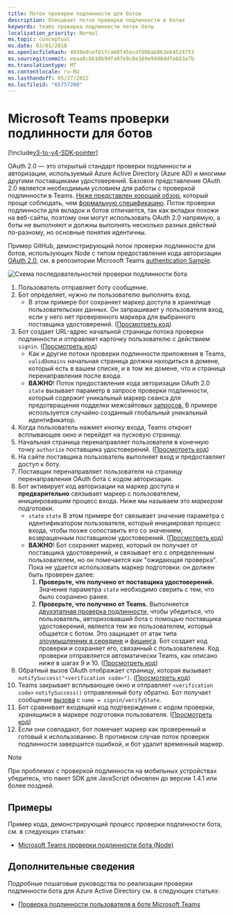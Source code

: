 ```yaml
---
title: Поток проверки подлинности для ботов
description: Описывает поток проверки подлинности в ботах
keywords: teams проверка подлинности поток боты
localization_priority: Normal
ms.topic: conceptual
ms.date: 03/01/2018
ms.openlocfilehash: 4930edcef81fca60f45ecdfd9bab863eb4524753
ms.sourcegitcommit: eeaa8cbb10b9dfa97e9c8e169e9940ddfe683a7b
ms.translationtype: MT
ms.contentlocale: ru-RU
ms.lasthandoff: 05/27/2022
ms.locfileid: "65757208"
---
```

# <a name="microsoft-teams-authentication-flow-for-bots"></a>Microsoft Teams проверки подлинности для ботов

[!include[v3-to-v4-SDK-pointer](~/includes/v3-to-v4-pointer-bots.md)]

OAuth 2.0 — это открытый стандарт проверки подлинности и авторизации, используемый Azure Active Directory (Azure AD) и многими другими поставщиками удостоверений. Базовое представление OAuth 2.0 является необходимым условием для работы с проверкой подлинности в Teams. [Ниже представлен хороший обзор](https://aaronparecki.com/oauth-2-simplified/), который проще соблюдать, чем [формальную спецификацию](https://oauth.net/2/). Поток проверки подлинности для вкладок и ботов отличается, так как вкладки похожи на веб-сайты, поэтому они могут использовать OAuth 2.0 напрямую, а боты не выполняют и должны выполнять несколько разных действий по-разному, но основные понятия идентичны.

Пример GitHub, демонстрирующий поток проверки подлинности для ботов, использующих Node с типом предоставления кода авторизации [OAuth 2.0](https://oauth.net/2/grant-types/authorization-code/), см. в репозитории Microsoft Teams [authentication Sample](https://github.com/OfficeDev/microsoft-teams-sample-auth-node).

![Схема последовательностей проверки подлинности бота](~/assets/images/authentication/bot_auth_sequence_diagram.png)

1. Пользователь отправляет боту сообщение.
2. Бот определяет, нужно ли пользователю выполнять вход.
    * В этом примере бот сохраняет маркер доступа в хранилище пользовательских данных. Он запрашивает у пользователя вход, если у него нет проверенного маркера для выбранного поставщика удостоверений. ([Просмотреть код](https://github.com/OfficeDev/microsoft-teams-sample-auth-node/blob/469952a26d618dbf884a3be53c7d921cc580b1e2/src/utils/AuthenticationUtils.ts#L58-L76))
3. Бот создает URL-адрес начальной страницы потока проверки подлинности и отправляет карточку пользователю с действием `signin`. ([Просмотреть код](https://github.com/OfficeDev/microsoft-teams-sample-auth-node/blob/469952a26d618dbf884a3be53c7d921cc580b1e2/src/dialogs/BaseIdentityDialog.ts#L160-L190))
    * Как и другие потоки проверки подлинности приложения в Teams, `validDomains` начальная страница должна находиться в домене, который есть в вашем списке, и в том же домене, что и страница перенаправления после входа.
    * **ВАЖНО**! Поток предоставления кода авторизации OAuth 2.0 `state` вызывает параметр в запросе проверки подлинности, который содержит уникальный маркер сеанса для предотвращения подделки межсайтовых [запросов.](https://en.wikipedia.org/wiki/Cross-site_request_forgery) В примере используется случайно созданный глобальный уникальный идентификатор.
4. Когда пользователь нажмет *кнопку* входа, Teams откроет всплывающее окно и перейдет на пусковую страницу.
5. Начальная страница перенаправляет пользователя в конечную точку `authorize` поставщика удостоверений. ([Просмотреть код](https://github.com/OfficeDev/microsoft-teams-sample-auth-node/blob/469952a26d618dbf884a3be53c7d921cc580b1e2/public/html/auth-start.html#L51-L56))
6. На сайте поставщика пользователь выполняет вход и предоставляет доступ к боту.
7. Поставщик перенаправляет пользователя на страницу перенаправления OAuth бота с кодом авторизации.
8. Бот активирует код авторизации на маркер доступа и **предварительно** связывает маркер с пользователем, инициировавшим процесс входа. Ниже мы называем это *маркером подготовки*.
    * `state` `state` В этом примере бот связывает значение параметра с идентификатором пользователя, который инициировал процесс входа, чтобы позже сопоставить его со значением, возвращенным поставщиком удостоверений. ([Просмотреть код](https://github.com/OfficeDev/microsoft-teams-sample-auth-node/blob/469952a26d618dbf884a3be53c7d921cc580b1e2/src/AuthBot.ts#L70-L99))
    * **ВАЖНО**! Бот сохраняет маркер, который он получает от поставщика удостоверений, и связывает его с определенным пользователем, но он помечается как "ожидающая проверка". Пока не удается использовать маркер подготовки: он должен быть проверен далее:
      1. **Проверьте, что получено от поставщика удостоверений.** Значение параметра `state` необходимо сверить с тем, что было сохранено ранее.
      1. **Проверьте, что получено от Teams.** Выполняется [двухэтапная проверка подлинности](https://en.wikipedia.org/wiki/Man-in-the-middle_attack), чтобы убедиться, что пользователь, авторизовавший бота с помощью поставщика удостоверений, является тем же пользователем, который общается с ботом. Это защищает от атак типа [злоумышленник в середине](https://en.wikipedia.org/wiki/Man-in-the-middle_attack) и [фишинга](https://en.wikipedia.org/wiki/Phishing). Бот создает код проверки и сохраняет его, связанный с пользователем. Код проверки отправляется автоматически Teams, как описано ниже в шагах 9 и 10. ([Просмотреть код](https://github.com/OfficeDev/microsoft-teams-sample-auth-node/blob/469952a26d618dbf884a3be53c7d921cc580b1e2/src/AuthBot.ts#L100-L113))
9. Обратный вызов OAuth отображает страницу, которая вызывает `notifySuccess("<verification code>")`. ([Просмотреть код](https://github.com/OfficeDev/microsoft-teams-sample-auth-node/blob/master/src/views/oauth-callback-success.hbs))
10. Teams закрывает всплывающее окно и отправляет `<verification code>` `notifySuccess()` отправленный боту обратно. Бот получает сообщение [вызова](/bot-framework/dotnet/bot-builder-dotnet-activities#invoke) с `name = signin/verifyState`.
11. Бот сравнивает входящий код подтверждения с кодом проверки, хранящимся в маркере подготовки пользователя. ([Просмотреть код](https://github.com/OfficeDev/microsoft-teams-sample-auth-node/blob/469952a26d618dbf884a3be53c7d921cc580b1e2/src/dialogs/BaseIdentityDialog.ts#L127-L140))
12. Если они совпадают, бот помечает маркер как проверенный и готовый к использованию. В противном случае поток проверки подлинности завершится ошибкой, и бот удалит временный маркер.

> [!Note]
> При проблемах с проверкой подлинности на мобильных устройствах убедитесь, что пакет SDK для JavaScript обновлен до версии 1.4.1 или более поздней.

## <a name="samples"></a>Примеры

Пример кода, демонстрирующий процесс проверки подлинности бота, см. в следующих статьях:

* [Microsoft Teams проверки подлинности бота (Node)](https://github.com/OfficeDev/microsoft-teams-sample-auth-node)

## <a name="more-details"></a>Дополнительные сведения

Подробные пошаговые руководства по реализации проверки подлинности бота для Azure Active Directory см. в следующих статьях:

* [Проверка подлинности пользователя в боте Microsoft Teams](~/resources/bot-v3/bot-authentication/auth-bot-AAD.md)
